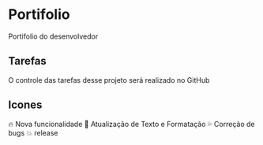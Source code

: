 # Portifolio
Portifolio do desenvolvedor

## Tarefas

O controle das tarefas desse projeto será realizado no GitHub

## Icones

:fire: Nova funcionalidade
:dash: Atualização de Texto e Formatação
:sweat_drops: Correção de bugs
:collision: release
